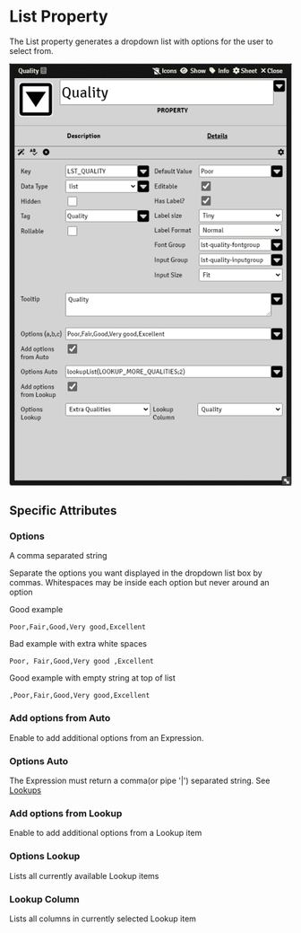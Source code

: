 # List Property

The List property generates a dropdown list with options for the user to select from.

![](resources/property_list_basic.png)

## Specific Attributes

### Options

A comma separated string

Separate the options you want displayed in the dropdown list box by commas.
Whitespaces may be inside each option but never around an option

Good example

```
Poor,Fair,Good,Very good,Excellent
```

Bad example with extra white spaces

```
Poor, Fair,Good,Very good ,Excellent
```

Good example  with empty string at top of list

```
,Poor,Fair,Good,Very good,Excellent
```

### Add options from Auto

Enable to add additional options from an Expression. 

### Options Auto

The Expression must return a comma(or pipe '|') separated string. See [Lookups](lookups.md)

### Add options from Lookup

Enable to add additional options from a Lookup item

### Options Lookup

Lists all currently available Lookup items

### Lookup Column

Lists all columns in currently selected Lookup item





